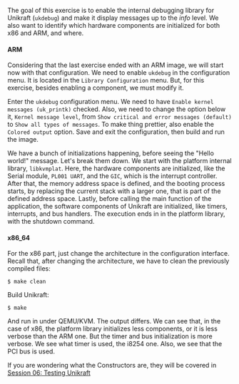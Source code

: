 The goal of this exercise is to enable the internal debugging library for Unikraft (`ukdebug`) and make it display messages up to the *info* level.
We also want to identify which hardware components are initialized for both x86 and ARM, and where.

#### ARM

Considering that the last exercise ended with an ARM image, we will start now with that configuration.
We need to enable `ukdebug` in the configuration menu.
It is located in the `Library Configuration` menu.
But, for this exercise, besides enabling a component, we must modify it.

Enter the `ukdebug` configuration menu.
We need to have `Enable kernel messages (uk_printk)` checked.
Also, we need to change the option below it, `Kernel message level`, from `Show critical and error messages (default)` to `Show all types of messages`.
To make thing prettier, also enable the `Colored output` option.
Save and exit the configuration, then build and run the image.

We have a bunch of initializations happening, before seeing the "Hello world!" message.
Let's break them down. We start with the platform internal library, `libkvmplat`.
Here, the hardware components are initialized, like the Serial module, `PL001 UART`, and the `GIC`, which is the interrupt controller.
After that, the memory address space is defined, and the booting process starts, by replacing the current stack with a larger one, that is part of the defined address space.
Lastly, before calling the main function of the application, the software components of Unikraft are initialized, like timers, interrupts, and bus handlers.
The execution ends in in the platform library, with the shutdown command.

#### x86_64

For the x86 part, just change the architecture in the configuration interface.
Recall that, after changing the architecture, we have to clean the previously compiled files:

```
$ make clean
```

Build Unikraft:

```
$ make
```

And run in under QEMU/KVM.
The output differs.
We can see that, in the case of x86, the platform library initializes less components, or it is less verbose than the ARM one.
But the timer and bus initialization is more verbose.
We see what timer is used, the i8254 one.
Also, we see that the PCI bus is used.

If you are wondering what the Constructors are, they will be covered in [Session 06: Testing Unikraft](/docs/sessions/06-testing-unikraft/)
